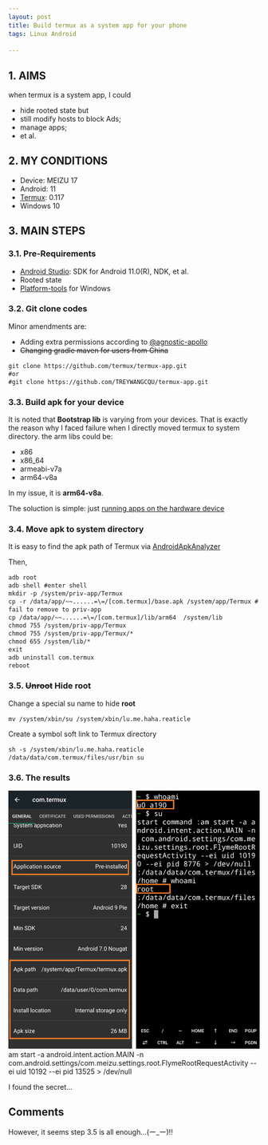 ```yaml
---
layout: post
title: Build termux as a system app for your phone
tags: Linux Android

---
```


## 1. AIMS
when termux is a system app, I could
- hide rooted state but 
- still modify hosts to block Ads;
- manage apps;
- et al.

## 2. MY CONDITIONS

- Device: MEIZU 17
- Android: 11
- [Termux](https://github.com/termux/termux-app): 0.117
- Windows 10

## 3. MAIN STEPS

### 3.1. Pre-Requirements
- [Android Studio](https://developer.android.com/studio/): SDK for Android 11.0(R), NDK, et al.
- Rooted state
- [Platform-tools](https://developer.android.com/studio/releases/platform-tools) for Windows

### 3.2. Git clone codes
Minor amendments are:
- Adding extra permissions according to [@agnostic-apollo ](https://github.com/termux/termux-app/issues/2222#issuecomment-898875249)
- ~~Changing gradle maven for users from China~~

```shell 
git clone https://github.com/termux/termux-app.git
#or
#git clone https://github.com/TREYWANGCQU/termux-app.git
```

### 3.3. Build apk for your device
It is noted that **Bootstrap lib** is varying from your devices. That is exactly the reason why I faced failure when I directly moved termux to system directory. the arm libs could be:
- x86
- x86_64
- armeabi-v7a
- arm64-v8a

In my issue, it is **arm64-v8a**. 

The soluction is simple: just [running apps on the hardware device](https://developer.android.com/studio/run/device.html)

### 3.4. Move apk to system directory

It is easy to find the apk path of Termux via [AndroidApkAnalyzer](https://github.com/MartinStyk/AndroidApkAnalyzer)

Then,
```shell
adb root 
adb shell #enter shell
mkdir -p /system/priv-app/Termux
cp -r /data/app/~~......=\=/[com.termux]/base.apk /system/app/Termux # fail to remove to priv-app
cp /data/app/~~......=\=/[com.termux]/lib/arm64  /system/lib
chmod 755 /system/priv-app/Termux
chmod 755 /system/priv-app/Termux/* 
chmod 655 /system/lib/*
exit 
adb uninstall com.termux
reboot
```

### 3.5. ~~Unroot~~ Hide root
Change a special su name to hide **root**
```shell
mv /system/xbin/su /system/xbin/lu.me.haha.reaticle
``` 
Create a symbol soft link to Termux directory
```shell
sh -s /system/xbin/lu.me.haha.reaticle /data/data/com.termux/files/usr/bin su
```


### 3.6. The results

![Termux_system](/assets/img/termux_system.png)
am start -a android.intent.action.MAIN -n com.android.settings/com.meizu.settings.root.FlymeRootRequestActivity --ei uid 10192 --ei pid 13525 > /dev/null

I found the secret...

## Comments

However,  it seems step 3.5 is all enough...(ー_ー)!! 